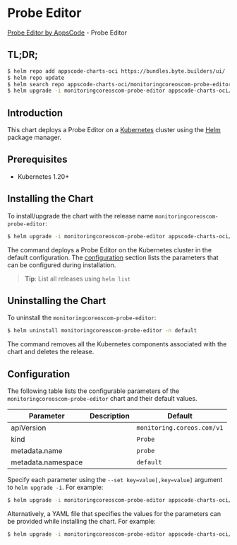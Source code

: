 # Probe Editor

[Probe Editor by AppsCode](https://appscode.com) - Probe Editor

## TL;DR;

```bash
$ helm repo add appscode-charts-oci https://bundles.byte.builders/ui/
$ helm repo update
$ helm search repo appscode-charts-oci/monitoringcoreoscom-probe-editor --version=v0.10.0
$ helm upgrade -i monitoringcoreoscom-probe-editor appscode-charts-oci/monitoringcoreoscom-probe-editor -n default --create-namespace --version=v0.10.0
```

## Introduction

This chart deploys a Probe Editor on a [Kubernetes](http://kubernetes.io) cluster using the [Helm](https://helm.sh) package manager.

## Prerequisites

- Kubernetes 1.20+

## Installing the Chart

To install/upgrade the chart with the release name `monitoringcoreoscom-probe-editor`:

```bash
$ helm upgrade -i monitoringcoreoscom-probe-editor appscode-charts-oci/monitoringcoreoscom-probe-editor -n default --create-namespace --version=v0.10.0
```

The command deploys a Probe Editor on the Kubernetes cluster in the default configuration. The [configuration](#configuration) section lists the parameters that can be configured during installation.

> **Tip**: List all releases using `helm list`

## Uninstalling the Chart

To uninstall the `monitoringcoreoscom-probe-editor`:

```bash
$ helm uninstall monitoringcoreoscom-probe-editor -n default
```

The command removes all the Kubernetes components associated with the chart and deletes the release.

## Configuration

The following table lists the configurable parameters of the `monitoringcoreoscom-probe-editor` chart and their default values.

|     Parameter      | Description |                Default                |
|--------------------|-------------|---------------------------------------|
| apiVersion         |             | <code>monitoring.coreos.com/v1</code> |
| kind               |             | <code>Probe</code>                    |
| metadata.name      |             | <code>probe</code>                    |
| metadata.namespace |             | <code>default</code>                  |


Specify each parameter using the `--set key=value[,key=value]` argument to `helm upgrade -i`. For example:

```bash
$ helm upgrade -i monitoringcoreoscom-probe-editor appscode-charts-oci/monitoringcoreoscom-probe-editor -n default --create-namespace --version=v0.10.0 --set apiVersion=monitoring.coreos.com/v1
```

Alternatively, a YAML file that specifies the values for the parameters can be provided while
installing the chart. For example:

```bash
$ helm upgrade -i monitoringcoreoscom-probe-editor appscode-charts-oci/monitoringcoreoscom-probe-editor -n default --create-namespace --version=v0.10.0 --values values.yaml
```
